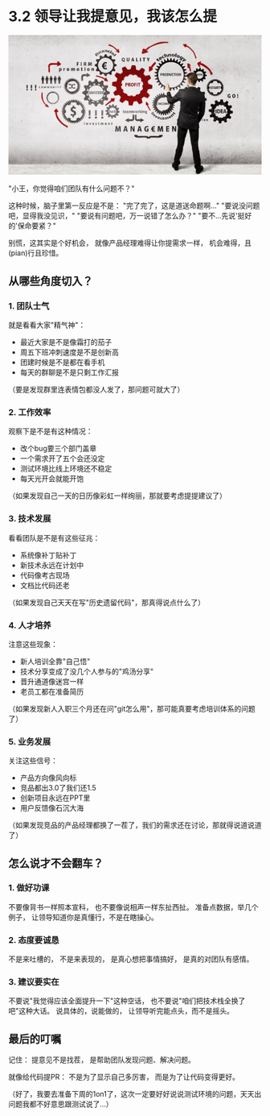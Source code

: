 # 3.2 领导让我提意见，我该怎么提

![提建议](../assets/images/chapter3/give-advice.jpg)

"小王，你觉得咱们团队有什么问题不？"

这种时候，脑子里第一反应是不是：
"完了完了，这是道送命题啊..."
"要说没问题吧，显得我没见识，"
"要说有问题吧，万一说错了怎么办？"
"要不...先说'挺好的'保命要紧？"

别慌，这其实是个好机会，
就像产品经理难得让你提需求一样，
机会难得，且(pian)行且珍惜。

## 从哪些角度切入？

### 1. 团队士气
就是看看大家"精气神"：
- 最近大家是不是像霜打的茄子
- 周五下班冲刺速度是不是创新高
- 团建时候是不是都在看手机
- 每天的群聊是不是只剩工作汇报

（要是发现群里连表情包都没人发了，那问题可就大了）

### 2. 工作效率
观察下是不是有这种情况：
- 改个bug要三个部门盖章
- 一个需求开了五个会还没定
- 测试环境比线上环境还不稳定
- 每天光开会就能开饱

（如果发现自己一天的日历像彩虹一样绚丽，那就要考虑提提建议了）

### 3. 技术发展
看看团队是不是有这些征兆：
- 系统像补丁贴补丁
- 新技术永远在计划中
- 代码像考古现场
- 文档比代码还老

（如果发现自己天天在写"历史遗留代码"，那真得说点什么了）

### 4. 人才培养
注意这些现象：
- 新人培训全靠"自己悟"
- 技术分享变成了没几个人参与的"鸡汤分享"
- 晋升通道像迷宫一样
- 老员工都在准备简历

（如果发现新人入职三个月还在问"git怎么用"，那可能真要考虑培训体系的问题了）

### 5. 业务发展
关注这些信号：
- 产品方向像风向标
- 竞品都出3.0了我们还1.5
- 创新项目永远在PPT里
- 用户反馈像石沉大海

（如果发现竞品的产品经理都换了一茬了，我们的需求还在讨论，那就得说道说道了）

## 怎么说才不会翻车？

### 1. 做好功课
不要像背书一样照本宣科，
也不要像说相声一样东扯西扯。
准备点数据，举几个例子，
让领导知道你是真懂行，不是在瞎操心。

### 2. 态度要诚恳
不是来吐槽的，
不是来表现的，
是真心想把事情搞好，
是真的对团队有感情。

### 3. 建议要实在
不要说"我觉得应该全面提升一下"这种空话，
也不要说"咱们把技术栈全换了吧"这种大话。
说具体的，说能做的，
让领导听完能点头，而不是摇头。

## 最后的叮嘱

记住：
提意见不是找茬，
是帮助团队发现问题、解决问题。

就像给代码提PR：
不是为了显示自己多厉害，
而是为了让代码变得更好。

（好了，我要去准备下周的1on1了，这次一定要好好说说测试环境的问题，天天出问题我都不好意思跟测试说了...）
